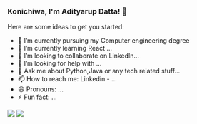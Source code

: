 ### Konichiwa, I'm Adityarup Datta! 👋

Here are some ideas to get you started:

- 🔭 I’m currently pursuing my Computer engineering degree
- 🌱 I’m currently learning React ...
- 👯 I’m looking to collaborate on LinkedIn...
- 🤔 I’m looking for help with ...
- 💬 Ask me about Python,Java or any tech related stuff...
- 📫 How to reach me: Linkedin -  ...
- 😄 Pronouns: ...
- ⚡ Fun fact: ...

<img src="https://github-readme-stats.vercel.app/api?username=addycracker&&show_icons=true&title_color=ffffff&icon_color=bb2acf&text_color=daf7dc&bg_color=151515">
<img src="https://camo.githubusercontent.com/6504d186672264e71c30a4e0102a7079e0fc0393b0ff8d8ed6a4841e92559e62/68747470733a2f2f677076632e6172747572696f2e6465762f46616e746f58303031">
